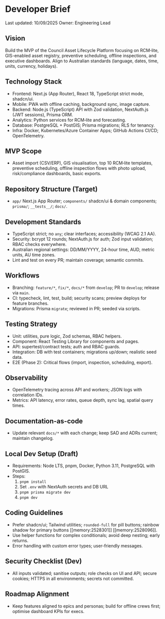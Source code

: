 # Developer Brief

Last updated: 10/09/2025
Owner: Engineering Lead

## Vision
Build the MVP of the Council Asset Lifecycle Platform focusing on RCM‑lite, GIS-enabled asset registry, preventive scheduling, offline inspections, and executive dashboards. Align to Australian standards (language, dates, time, units, currency, holidays).

## Technology Stack
- Frontend: Next.js (App Router), React 18, TypeScript strict mode, shadcn/ui.
- Mobile: PWA with offline caching, background sync, image capture.
- Backend: Node.js (TypeScript) API with Zod validation, NextAuth.js (JWT sessions), Prisma ORM.
- Analytics: Python services for RCM‑lite and forecasting.
- Database: PostgreSQL + PostGIS; Prisma migrations; RLS for tenancy.
- Infra: Docker, Kubernetes/Azure Container Apps; GitHub Actions CI/CD; OpenTelemetry.

## MVP Scope
- Asset import (CSV/ERP), GIS visualisation, top 10 RCM‑lite templates, preventive scheduling, offline inspection flows with photo upload, risk/compliance dashboards, basic exports.

## Repository Structure (Target)
- `app/` Next.js App Router; `components/` shadcn/ui & domain components; `prisma/`; `__tests__/`; `docs/`.

## Development Standards
- TypeScript strict; no `any`; clear interfaces; accessibility (WCAG 2.1 AA).
- Security: bcrypt 12 rounds; NextAuth.js for auth; Zod input validation; RBAC checks everywhere.
- Australian regional settings: DD/MM/YYYY, 24-hour time, AUD, metric units, AU time zones.
- Lint and test on every PR; maintain coverage; semantic commits.

## Workflows
- Branching: `feature/*`, `fix/*`, `docs/*` from `develop`; PR to `develop`; release via `main`.
- CI: typecheck, lint, test, build; security scans; preview deploys for feature branches.
- Migrations: Prisma `migrate`; reviewed in PR; seeded via scripts.

## Testing Strategy
- Unit: utilities, pure logic, Zod schemas, RBAC helpers.
- Component: React Testing Library for components and pages.
- API: supertest/contract tests; auth and RBAC guards.
- Integration: DB with test containers; migrations up/down; realistic seed data.
- E2E (Phase 2): Critical flows (import, inspection, scheduling, export).

## Observability
- OpenTelemetry tracing across API and workers; JSON logs with correlation IDs.
- Metrics: API latency, error rates, queue depth, sync lag, spatial query times.

## Documentation-as-code
- Update relevant `docs/*` with each change; keep SAD and ADRs current; maintain changelog.

## Local Dev Setup (Draft)
- Requirements: Node LTS, pnpm, Docker, Python 3.11, PostgreSQL with PostGIS.
- Steps:
  1. `pnpm install`
  2. Set `.env` with NextAuth secrets and DB URL
  3. `pnpm prisma migrate dev`
  4. `pnpm dev`

## Coding Guidelines
- Prefer shadcn/ui; Tailwind utilities; `rounded-full` for pill buttons; rainbow shadow for primary buttons [[memory:2528301]] [[memory:2528096]].
- Use helper functions for complex conditionals; avoid deep nesting; early returns.
- Error handling with custom error types; user-friendly messages.

## Security Checklist (Dev)
- All inputs validated; sanitise outputs; role checks on UI and API; secure cookies; HTTPS in all environments; secrets not committed.

## Roadmap Alignment
- Keep features aligned to epics and personas; build for offline crews first; optimise dashboard KPIs for execs.
